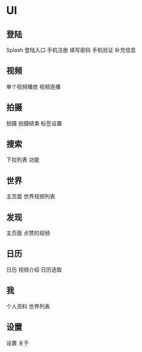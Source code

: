 # UI

## 登陆
Splash
登陆入口
手机注册
填写密码
手机验证
补充信息

## 视频
单个视频播放
视频连播

## 拍摄
拍摄
拍摄结束
标签设置

## 搜索
下拉列表
功能

## 世界
主页面
世界视频列表

## 发现
主页面
点赞的视频

## 日历
日历
视频介绍
日历选取

## 我
个人资料
世界列表

## 设置
设置
关于

